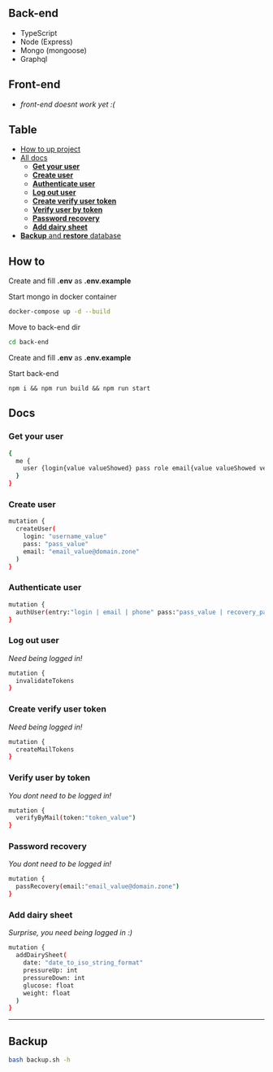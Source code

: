 ## Back-end
- TypeScript
- Node (Express)
- Mongo (mongoose)
- Graphql

## Front-end
-  *front-end doesnt work yet :(*

## Table

  - [How to up project](#how-to)
  - [All docs](#docs)
    - [**Get your user**](#get-your-user)
    - [**Create user**](#create-user)
    - [**Authenticate user**](#authenticate-user)
    - [**Log out user**](#log-out-user)
    - [**Create verify user token**](#create-verify-user-token)
    - [**Verify user by token**](#verify-user-by-token)
    - [**Password recovery**](#password-recovery)
    - [**Add dairy sheet**](#add-dairy-sheet)
  - [**Backup** and **restore** database](#backup)

## How to
Create and fill **.env** as **.env.example**

Start mongo in docker container
```sh
docker-compose up -d --build
```

Move to back-end dir
```sh
cd back-end
``` 

Create and fill **.env** as **.env.example**

Start back-end
```
npm i && npm run build && npm run start
```

## Docs
### Get your user
```sh
{
  me {
    user {login{value valueShowed} pass role email{value valueShowed verified} phone{value verified}}
  }
}
```

### Create user
```sh
mutation {
  createUser(
    login: "username_value"
    pass: "pass_value"
    email: "email_value@domain.zone"
  )
}
```

### Authenticate user
```sh
mutation {
  authUser(entry:"login | email | phone" pass:"pass_value | recovery_pass")
}
```

### Log out user
*Need being logged in!*
```sh
mutation {
  invalidateTokens
}
```

### Create verify user token
*Need being logged in!*
```sh
mutation {
  createMailTokens
}
```

### Verify user by token
*You dont need to be logged in!*
```sh
mutation {
  verifyByMail(token:"token_value")
}
```

### Password recovery
*You dont need to be logged in!*
```sh
mutation {
  passRecovery(email:"email_value@domain.zone")
}
```

### Add dairy sheet
*Surprise, you need being logged in :)*
```sh
mutation {
  addDairySheet(
    date: "date_to_iso_string_format"
    pressureUp: int
    pressureDown: int 
    glucose: float 
    weight: float
  )
}
```
---
## Backup
```sh
bash backup.sh -h
```
